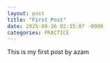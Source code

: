 ```yaml
---
layout: post
title: "First Post"
date: 2025-09-26 02:35:07 -0000
categories: PRACTICE 
---
```

This is my first post by azam
